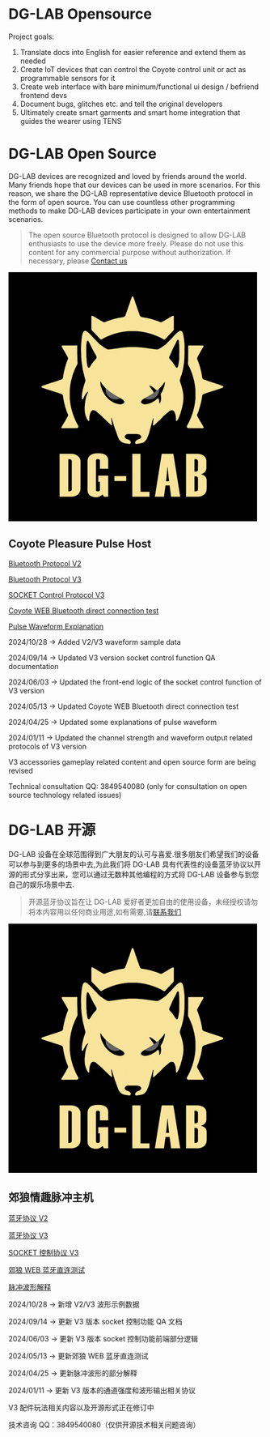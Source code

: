 # DG-LAB Opensource
Project goals:
1. Translate docs into English for easier reference and extend them as needed
2. Create IoT devices that can control the Coyote control unit or act as programmable sensors for it 
3. Create web interface with bare minimum/functional ui design / befriend frontend devs
4. Document bugs, glitches etc. and tell the original developers
5. Ultimately create smart garments and smart home integration that guides the wearer using TENS

# DG-LAB Open Source

DG-LAB devices are recognized and loved by friends around the world. Many friends hope that our devices can be used in more scenarios. For this reason, we share the DG-LAB representative device Bluetooth protocol in the form of open source. You can use countless other programming methods to make DG-LAB devices participate in your own entertainment scenarios.

> The open source Bluetooth protocol is designed to allow DG-LAB enthusiasts to use the device more freely. Please do not use this content for any commercial purpose without authorization. If necessary, please [Contact us](https://www.dungeon-lab.com)

![Coyote stun gun LOGO](image/DG-LAB_492.png)

## Coyote Pleasure Pulse Host

[Bluetooth Protocol V2](coyote/v2/README_V2.md)

[Bluetooth Protocol V3](coyote/v3/README_V3.md)

[SOCKET Control Protocol V3](socket/README.md)

[Coyote WEB Bluetooth direct connection test](coyote/web/README.md)

[Pulse Waveform Explanation](coyote/extra/README.md)

2024/10/28 -> Added V2/V3 waveform sample data

2024/09/14 -> Updated V3 version socket control function QA documentation

2024/06/03 -> Updated the front-end logic of the socket control function of V3 version

2024/05/13 -> Updated Coyote WEB Bluetooth direct connection test

2024/04/25 -> Updated some explanations of pulse waveform

2024/01/11 -> Updated the channel strength and waveform output related protocols of V3 version

V3 accessories gameplay related content and open source form are being revised

Technical consultation QQ: 3849540080 (only for consultation on open source technology related issues)



# DG-LAB 开源

DG-LAB 设备在全球范围得到广大朋友的认可与喜爱.很多朋友们希望我们的设备可以参与到更多的场景中去,为此我们将 DG-LAB 具有代表性的设备蓝牙协议以开源的形式分享出来，您可以通过无数种其他编程的方式将 DG-LAB 设备参与到您自己的娱乐场景中去.

> 开源蓝牙协议旨在让 DG-LAB 爱好者更加自由的使用设备，未经授权请勿将本内容用以任何商业用途,如有需要,请[联系我们](https://www.dungeon-lab.com)

![郊狼电击器LOGO](image/DG-LAB_492.png)

## 郊狼情趣脉冲主机

[蓝牙协议 V2](coyote/v2/README_V2.md)

[蓝牙协议 V3](coyote/v3/README_V3.md)

[SOCKET 控制协议 V3](socket/README.md)

[郊狼 WEB 蓝牙直连测试](coyote/web/README.md)

[脉冲波形解释](coyote/extra/README.md)

2024/10/28 -> 新增 V2/V3 波形示例数据

2024/09/14 -> 更新 V3 版本 socket 控制功能 QA 文档

2024/06/03 -> 更新 V3 版本 socket 控制功能前端部分逻辑

2024/05/13 -> 更新郊狼 WEB 蓝牙直连测试

2024/04/25 -> 更新脉冲波形的部分解释

2024/01/11 -> 更新 V3 版本的通道强度和波形输出相关协议

V3 配件玩法相关内容以及开源形式正在修订中

技术咨询 QQ：3849540080（仅供开源技术相关问题咨询）
